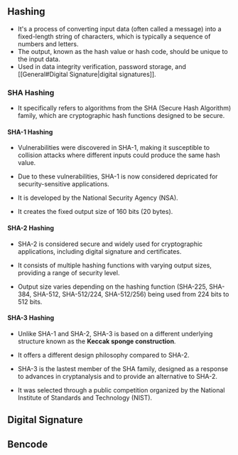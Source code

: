 ## Hashing
- It's a process of converting input data (often called a message) into a fixed-length string of characters, which is typically a sequence of numbers and letters. 
- The output, known as the hash value or hash code, should be unique to the input data.
- Used in data integrity verification, password storage, and [[General#Digital Signature|digital signatures]].

### SHA Hashing
- It specifically refers to algorithms from the SHA (Secure Hash Algorithm) family, which are cryptographic hash functions designed to be secure.

#### SHA-1 Hashing
- Vulnerabilities were discovered in SHA-1, making it susceptible to collision attacks where different inputs could produce the same hash value.
- Due to these vulnerabilities, SHA-1 is now considered depricated for security-sensitive applications.

- It is developed by the National Security Agency (NSA).

- It creates the fixed output size of 160 bits (20 bytes).

#### SHA-2 Hashing
- SHA-2 is considered secure and widely used for cryptographic applications, including digital signature and certificates.

- It consists of multiple hashing functions with varying output sizes, providing a range of security level.

- Output size varies depending on the hashing function (SHA-225, SHA-384, SHA-512, SHA-512/224, SHA-512/256) being used from 224 bits to 512 bits.

#### SHA-3 Hashing
- Unlike SHA-1 and SHA-2, SHA-3 is based on a different underlying structure known as the **Keccak sponge construction**. 
- It offers a different design philosophy compared to SHA-2.

- SHA-3 is the lastest member of the SHA family, designed as a response to advances in cryptanalysis and to provide an alternative to SHA-2.
- It was selected through a public competition organized by the National Institute of Standards and Technology (NIST).



## Digital Signature


## Bencode
